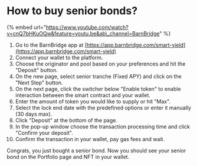 # How to buy senior bonds?

{% embed url="https://www.youtube.com/watch?v=cnQ7bHKuOQw&feature=youtu.be&ab\_channel=BarnBridge" %}

1. Go to the BarnBridge app at [https://app.barnbridge.com/smart-yield](https://app.barnbridge.com/smart-yield)
2. Connect your wallet to the platform.
3. Choose the originator and pool based on your preferences and hit the "Deposit" button.
4. On the new page, select senior tranche \(Fixed APY\) and click on the "Next Step" button.
5. On the next page, click the switcher below "Enable token" to enable interaction between the smart contract and your wallet.
6. Enter the amount of token you would like to supply or hit "Max". 
7. Select the lock end date with the predefined options or enter it manually \(30 days max\).
8. Click "Deposit" at the bottom of the page. 
9. In the pop-up window choose the transaction processing time and click "Confirm your deposit".
10. Confirm the transaction in your wallet, pay gas fees and wait.

Congrats, you just bought a senior bond. Now you should see your senior bond on the Portfolio page and NFT in your wallet.  


